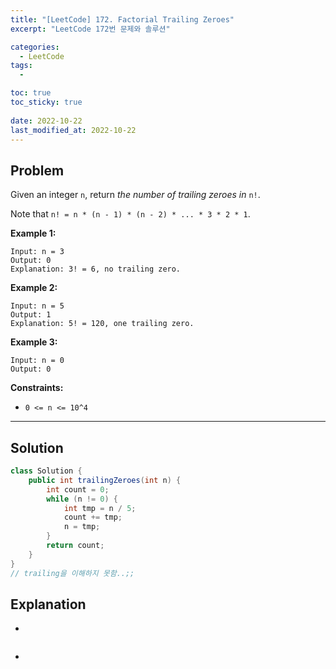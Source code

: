 ```yaml
---
title: "[LeetCode] 172. Factorial Trailing Zeroes"
excerpt: "LeetCode 172번 문제와 솔루션"

categories:
  - LeetCode
tags:
  - 

toc: true
toc_sticky: true
 
date: 2022-10-22
last_modified_at: 2022-10-22
---
```

## **Problem**
Given an integer `n`, return *the number of trailing zeroes in* `n!`.

Note that `n! = n * (n - 1) * (n - 2) * ... * 3 * 2 * 1`.

**Example 1:**
```
Input: n = 3
Output: 0
Explanation: 3! = 6, no trailing zero.
```
**Example 2:**
```
Input: n = 5
Output: 1
Explanation: 5! = 120, one trailing zero.
```
**Example 3:**
```
Input: n = 0
Output: 0
```
**Constraints:**
- `0 <= n <= 10^4`

---
## **Solution**
```java
class Solution {
    public int trailingZeroes(int n) {
        int count = 0;
        while (n != 0) {
            int tmp = n / 5;
            count += tmp;
            n = tmp;
        }
        return count;
    }
}
// trailing을 이해하지 못함..;;
```
## **Explanation**
- 
```java

```
- 
```java

```